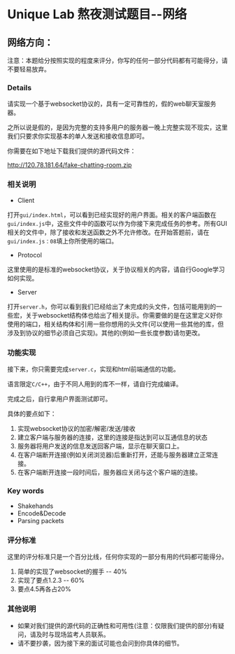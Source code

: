 # Unique Lab 熬夜测试题目--网络

## 网络方向：

注意：本题给分按照实现的程度来评分，你写的任何一部分代码都有可能得分，请不要轻易放弃。

### Details

请实现一个基于websocket协议的，具有一定可靠性的，假的web聊天室服务器。

之所以说是假的，是因为完整的支持多用户的服务器一晚上完整实现不现实，这里我们只要求你实现基本的单人发送和接收信息即可。

你需要在如下地址下载我们提供的源代码文件：

http://120.78.181.64/fake-chatting-room.zip

### 相关说明

* Client

打开`gui/index.html`，可以看到已经实现好的用户界面。相关的客户端函数在`gui/index.js`中，这些文件中的函数可以作为你接下来完成任务的参考。所有GUI相关的文件中，除了接收和发送函数之外不允许修改。在开始答题前，请在`gui/index.js：08`填上你所使用的端口。

* Protocol

这里使用的是标准的websocket协议，关于协议相关的内容，请自行Google学习如何实现。

* Server

打开`server.h`，你可以看到我们已经给出了未完成的头文件，包括可能用到的一些宏，关于websocket结构体也给出了相关提示。你需要做的是在这里定义好你使用的端口，相关结构体和引用一些你想用的头文件(可以使用一些其他的库，但涉及到协议的细节必须自己实现)。其他的(例如一些长度参数)请勿更改。

### 功能实现

接下来，你只需要完成`server.c`，实现和html前端通信的功能。

语言限定`C/C++`，由于不同人用到的库不一样，请自行完成编译。

完成之后，自行拿用户界面测试即可。

具体的要点如下：

1. 实现websocket协议的加密/解密/发送/接收
2. 建立客户端与服务器的连接，这里的连接是指达到可以互通信息的状态
3. 服务器将用户发送的信息发送回客户端，显示在聊天窗口上。
4. 在客户端断开连接(例如关闭浏览器)后重新打开，还能与服务器建立正常连接。
5. 在客户端断开连接一段时间后，服务器应关闭与这个客户端的连接。

### Key words

* Shakehands
* Encode&Decode
* Parsing packets

### 评分标准

这里的评分标准只是一个百分比线，任何你实现的一部分有用的代码都可能得分。

1. 简单的实现了websocket的握手 -- 40%
2. 实现了要点1.2.3 -- 60%
3. 要点4.5再各占20%

### 其他说明

* 如果对我们提供的源代码的正确性和可用性(注意：仅限我们提供的部分)有疑问，请及时与现场监考人员联系。
* 请不要抄袭，因为接下来的面试可能也会问到你具体的细节。